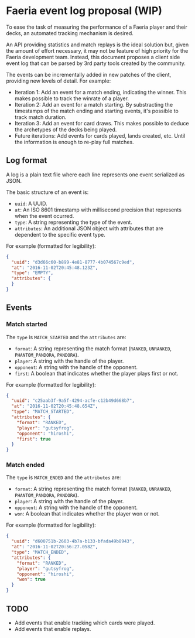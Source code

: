 # Faeria event log proposal (WIP)

To ease the task of measuring the performance of a Faeria player and their decks, an automated tracking mechanism is desired.

An API providing statistics and match replays is the ideal solution but, given the amount of effort necessary, it may not be feature of high priority for the Faeria development team. Instead, this document proposes a client side event log that can be parsed by 3rd party tools created by the community.

The events can be incrementally added in new patches of the client, providing new levels of detail. For example:

* Iteration 1: Add an event for a match ending, indicating the winner. This makes possible to track the winrate of a player.
* Iteration 2: Add an event for a match starting. By substracting the timestamps of the match ending and starting events, it's possible to track match duration.
* Iteration 3: Add an event for card draws. This makes possible to deduce the archetypes of the decks being played.
* Future iterations: Add events for cards played, lands created, etc. Until the information is enough to re-play full matches.

## Log format

A log is a plain text file where each line represents one event serialized as JSON.

The basic structure of an event is:

* `uuid`: A UUID.
* `at`: An ISO 8601 timestamp with millisecond precision that represents when the event ocurred.
* `type`: A string representing the type of the event.
* `attributes`: An additional JSON object with attributes that are dependent to the specific event type.

For example (formatted for legibility):

```json
{
  "uuid": "d3d66c60-b899-4e81-8777-4b074567c9ed",
  "at": "2016-11-02T20:45:48.123Z",
  "type": "EMPTY",
  "attributes": {
  }
}
```

## Events

### Match started

The `type` is `MATCH_STARTED` and the `attributes` are:

* `format`: A string representing the match format (`RANKED`, `UNRANKED`, `PHANTOM_PANDORA`, `PANDORA`).
* `player`: A string with the handle of the player.
* `opponent`: A string with the handle of the opponent.
* `first`: A boolean that indicates whether the player plays first or not.

For example (formatted for legibility):

```json
{
  "uuid": "c25aab3f-9a5f-4294-acfe-c12b49d668b7",
  "at": "2016-11-02T20:45:48.654Z",
  "type": "MATCH_STARTED",
  "attributes": {
    "format": "RANKED",
    "player": "gutsyfrog",
    "opponent": "hiroshi",
    "first": true
  }
}
```

### Match ended

The `type` is `MATCH_ENDED` and the `attributes` are:

* `format`: A string representing the match format (`RANKED`, `UNRANKED`, `PHANTOM_PANDORA`, `PANDORA`).
* `player`: A string with the handle of the player.
* `opponent`: A string with the handle of the opponent.
* `won`: A boolean that indicates whether the player won or not.

For example (formatted for legibility):

```json
{
  "uuid": "d600751b-2603-4b7a-b133-bfada49b8943",
  "at": "2016-11-02T20:56:27.058Z",
  "type": "MATCH_ENDED",
  "attributes": {
    "format": "RANKED",
    "player": "gutsyfrog",
    "opponent": "hiroshi",
    "won": true
  }
}
```

## TODO

* Add events that enable tracking which cards were played.
* Add events that enable replays.
